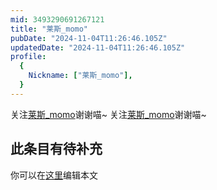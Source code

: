 ```yaml
---
mid: 3493290691267121
title: "莱斯_momo"
pubDate: "2024-11-04T11:26:46.105Z"
updatedDate: "2024-11-04T11:26:46.105Z"
profile:
  {
    Nickname: ["莱斯_momo"],
  }
---
```


关注[莱斯_momo](https://space.bilibili.com/3493290691267121)谢谢喵~ 关注[莱斯_momo](https://space.bilibili.com/3493290691267121)谢谢喵~

## 此条目有待补充
你可以在[这里](https://github.com/Yuhanawa/VTuber.ICU/edit/master/src/content/v/莱斯_momo/index.md)编辑本文
